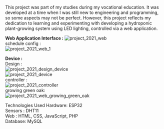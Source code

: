 This project was part of my studies during my vocational education. It was developed at a time when I was still new to engineering and programming, so some aspects may not be perfect. However, this project reflects my dedication to learning and experimenting with developing a hydroponic plant-growing system using LED lighting, controlled via a web application.

<b>Web Application Interface :</b>
![project_2021_web](https://github.com/user-attachments/assets/05d4384c-3d68-4114-8841-47fc6c7d5b87)
<br>
schedule config : <br>
![project_2021_web_1](https://github.com/user-attachments/assets/8470e71e-a4df-473a-8b7e-35770edeb0ba)

<b>Device :</b> <br>
Design : <br>
![project_2021_design_device](https://github.com/user-attachments/assets/9da3105e-8347-4f6f-97c2-d530b22c95b0)<br>
![project_2021_device](https://github.com/user-attachments/assets/93bd1e76-2c02-4057-84bd-70e2ebbaefc9)<br>
controller : <br>
![project_2021_controller](https://github.com/user-attachments/assets/bbf2f4e5-64af-4305-bc00-a2a0bd5d6537)<br>
growing green oak: <br>
![project_2021_web_growing_green_oak](https://github.com/user-attachments/assets/b65b509a-b388-49ba-b710-d7be456de53d)

Technologies Used
Hardware: ESP32 <br>
Sensors : DHT11 <br>
Web : HTML, CSS, JavaScript, PHP <br>
Database: MySQL <br>
